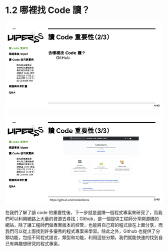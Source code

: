 # 1.2 哪裡找 Code 讀？

![](../.gitbook/assets/coscup-versionpython-kai-yuan-ruan-ti-kao-gu-2.png)

![](../.gitbook/assets/coscup-versionpython-kai-yuan-ruan-ti-kao-gu-3.png)

在我們了解了讀 code 的重要性後，下一步就是選擇一個程式專案來研究了，而我們可以利用網路上大量的資源去尋找；Github，是一個提供工程師分享開源碼的網站，除了讓工程師們做專案版本的控管，也能將自己寫的程式放在上面分享，而我們可以從上面找到許多優秀的程式專案來學習。除此之外，Github 也提供了分類功能，包括不同程式語言，類型和功能，利用這些分類，我們就能快速的找到自己有興趣想研究的程式專案。
